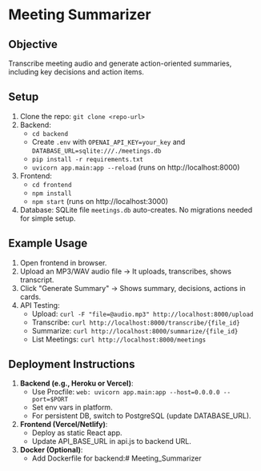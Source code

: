 # Meeting Summarizer

## Objective
Transcribe meeting audio and generate action-oriented summaries, including key decisions and action items.

## Setup
1. Clone the repo: `git clone <repo-url>`
2. Backend:
   - `cd backend`
   - Create `.env` with `OPENAI_API_KEY=your_key` and `DATABASE_URL=sqlite:///./meetings.db`
   - `pip install -r requirements.txt`
   - `uvicorn app.main:app --reload` (runs on http://localhost:8000)
3. Frontend:
   - `cd frontend`
   - `npm install`
   - `npm start` (runs on http://localhost:3000)
4. Database: SQLite file `meetings.db` auto-creates. No migrations needed for simple setup.

## Example Usage
1. Open frontend in browser.
2. Upload an MP3/WAV audio file → It uploads, transcribes, shows transcript.
3. Click "Generate Summary" → Shows summary, decisions, actions in cards.
4. API Testing:
   - Upload: `curl -F "file=@audio.mp3" http://localhost:8000/upload`
   - Transcribe: `curl http://localhost:8000/transcribe/{file_id}`
   - Summarize: `curl http://localhost:8000/summarize/{file_id}`
   - List Meetings: `curl http://localhost:8000/meetings`

## Deployment Instructions
1. **Backend (e.g., Heroku or Vercel)**:
   - Use Procfile: `web: uvicorn app.main:app --host=0.0.0.0 --port=$PORT`
   - Set env vars in platform.
   - For persistent DB, switch to PostgreSQL (update DATABASE_URL).
2. **Frontend (Vercel/Netlify)**:
   - Deploy as static React app.
   - Update API_BASE_URL in api.js to backend URL.
3. **Docker (Optional)**:
   - Add Dockerfile for backend:#   M e e t i n g _ S u m m a r i z e r 
 
 

